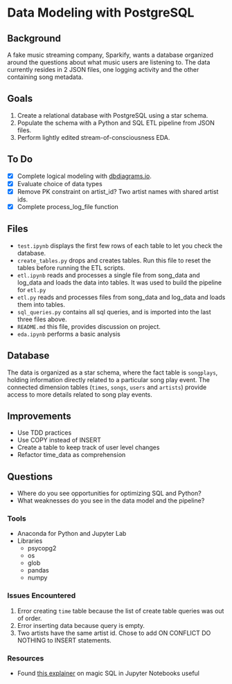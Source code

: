 # Data Modeling with PostgreSQL

## Background

A fake music streaming company, Sparkify, wants a database organized around the questions about what music users are listening to. The data currently resides in 2 JSON files, one logging activity and the other containing song metadata.

## Goals

1. Create a relational database with PostgreSQL using a star schema.
2. Populate the schema with a Python and SQL ETL pipeline from JSON files.
3. Perform lightly edited stream-of-consciousness EDA.

## To Do

- [x] Complete logical modeling with [dbdiagrams.io](https://dbdiagram.io).
- [x] Evaluate choice of data types
- [x] Remove PK constraint on artist_id? Two artist names with shared artist ids.
- [x] Complete process_log_file function

## Files

- `test.ipynb` displays the first few rows of each table to let you check the database.
- `create_tables.py` drops and creates tables. Run this file to reset the tables before running the ETL scripts.
- `etl.ipynb` reads and processes a single file from song_data and log_data and loads the data into tables. It was used to build the pipeline for `etl.py`
- `etl.py` reads and processes files from song_data and log_data and loads them into tables.
- `sql_queries.py` contains all sql queries, and is imported into the last three files above.
- `README.md` this file, provides discussion on project.
- `eda.ipynb` performs a basic analysis

## Database

The data is organized as a star schema, where the fact table is `songplays`, holding information directly related to a particular song play event. The connected dimension tables (`times`, `songs`, `users` and `artists`) provide access to more details related to song play events.

## Improvements

- Use TDD practices
- Use COPY instead of INSERT
- Create a table to keep track of user level changes
- Refactor time_data as comprehension

## Questions

- Where do you see opportunities for optimizing SQL and Python?
- What weaknesses do you see in the data model and the pipeline?

### Tools

- Anaconda for Python and Jupyter Lab
- Libraries
  - psycopg2
  - os
  - glob
  - pandas
  - numpy

### Issues Encountered

1. Error creating `time` table because the list of create table queries was out of order.
2. Error inserting data because query is empty.
3. Two artists have the same artist id. Chose to add ON CONFLICT DO NOTHING to INSERT statements.

### Resources

- Found [this explainer](https://towardsdatascience.com/jupyter-magics-with-sql-921370099589) on magic SQL in Jupyter Notebooks useful